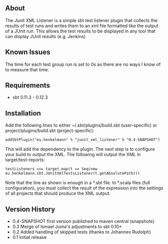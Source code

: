 About
-----
The Junit XML Listener is a simple sbt test listener plugin that collects the results of test runs and writes them to an xml file formatted like the output of a JUnit run.
This allows the test results to be displayed in any tool that can display JUnit results (e.g. Jenkins)

Known Issues
------------
The time for each test group run is set to 0s as there are no ways I know of to measure that time.


Requirements
------------

* sbt 0.11.3 - 0.12.3

Installation
------------

Add the following lines to either ~/.sbt/plugins/build.sbt (user-specific) or project/plugins/build.sbt (project-specific):

    addSbtPlugin("eu.henkelmann" % "junit_xml_listener" % "0.4-SNAPSHOT")

This will add the dependency to the plugin. The next step is to configure your build to output the XML. The following will output the XML in target/test-reports:

    testListeners <<= target.map(t => Seq(new eu.henkelmann.sbt.JUnitXmlTestsListener(t.getAbsolutePath)))

Note that the line as shown is enough in a *.sbt file. In *.scala files (full configuration), you must collect the result of the expression into the settings of all projects that should produce the XML output.

Version History
---------------

* 0.4-SNAPSHOT first version published to maven central (snapshots)
* 0.3 Merge of Ismael Juma's adjustments to sbt 0.10+
* 0.2 Added handling of skipped tests (thanks to Johannes Rudolph)
* 0.1 Initial release
